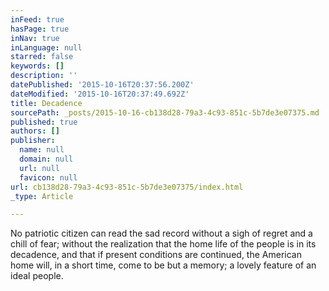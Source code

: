 ```yaml
---
inFeed: true
hasPage: true
inNav: true
inLanguage: null
starred: false
keywords: []
description: ''
datePublished: '2015-10-16T20:37:56.200Z'
dateModified: '2015-10-16T20:37:49.692Z'
title: Decadence
sourcePath: _posts/2015-10-16-cb138d28-79a3-4c93-851c-5b7de3e07375.md
published: true
authors: []
publisher:
  name: null
  domain: null
  url: null
  favicon: null
url: cb138d28-79a3-4c93-851c-5b7de3e07375/index.html
_type: Article

---
```

No patriotic citizen can read the sad record without a sigh of regret and a chill of fear; without the realization that the home life of the people is in its decadence, and that if present conditions are continued, the American home will, in a short time, come to be but a memory; a lovely feature of an ideal people.